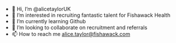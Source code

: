 - 👋 Hi, I’m @alicetaylorUK
- 👀 I’m interested in recruiting fantastic talent for Fishawack Health
- 🌱 I’m currently learning Github
- 💞️ I’m looking to collaborate on recruitment and referrals
- 📫 How to reach me alice.taylor@fishawack.com

<!---
alicetaylorUK/alicetaylorUK is a ✨ special ✨ repository because its `README.md` (this file) appears on your GitHub profile.
You can click the Preview link to take a look at your changes.
--->
